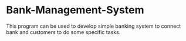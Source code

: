 # Bank-Management-System
This program can be used to develop simple banking  system to connect bank and customers to do some specific tasks.
